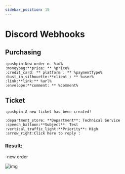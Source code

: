 ```yaml
---
sidebar_position: 15
---
```


# Discord Webhooks

## Purchasing

```
:pushpin:New order n- %id%
:moneybag:**price: ** %price%
:credit_card: ** platform : ** %paymentType%
:bust_in_silhouette:**client : ** %user%
:link:**link:** %url%
:envelope:**comment: ** %comment% 
```

## Ticket

```
:pushpin:A new ticket has been created! 

:department_store: **Department**: Technical Service
:speech_balloon:**Subject**: Test
:vertical_traffic_light:**Priority**: High
:arrow_right:Click here to reply : 
```


### Result:


-new order

![img](https://cdn.discordapp.com/attachments/939840146507989003/967123920392171670/IMG_9854.jpg)

